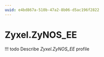```yaml
---
uuid: e4bd867a-510b-47a2-8b06-d5ac196f2822
---
```



# Zyxel.ZyNOS_EE


<!-- prettier-ignore -->
!!! todo
    Describe *Zyxel.ZyNOS_EE* profile

